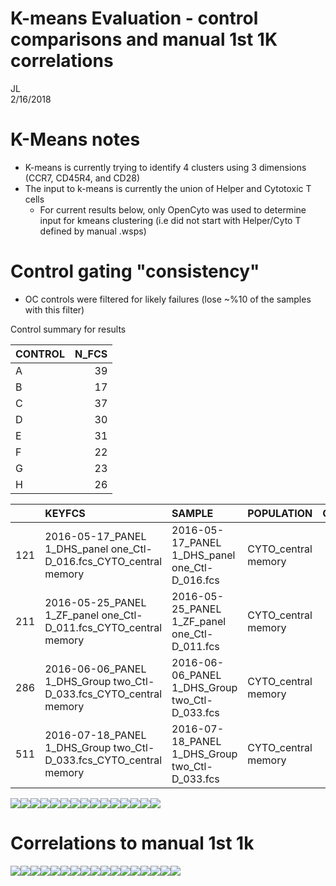 # K-means Evaluation - control comparisons and manual 1st 1K correlations  
JL  
2/16/2018  

# K-Means notes
- K-means is currently trying to identify 4 clusters using 3 dimensions (CCR7, CD45R4, and CD28)
- The input to k-means is currently the union of Helper and Cytotoxic T cells
  - For current results below, only OpenCyto was used to determine input for kmeans clustering (i.e did not start with Helper/Cyto T defined by manual .wsps)


# Control gating "consistency"

- OC controls were filtered for likely failures (lose ~%10 of the samples with this filter)









Control summary for results


|CONTROL | N_FCS|
|:-------|-----:|
|A       |    39|
|B       |    17|
|C       |    37|
|D       |    30|
|E       |    31|
|F       |    22|
|G       |    23|
|H       |    26|


|    |KEYFCS                                                             |SAMPLE                                         |POPULATION          | COUNT| PARENT_COUNT|OPTIMAL_K |DFK_ALL                                                                                    | NUM_POPS_ASSIGNED| TOTAL_COUNTS|QC    |PANEL  |MACHINE |LAB_ID |formatName                                     |DATE       |DATE_MONTH |DATE_WEEK  |formatExp                                      |EXPERIMENTER | PARENT_FREQ| PARENT_PERCENT|KEY                    |CTL |Study.ID                                       |variable            | value|
|:---|:------------------------------------------------------------------|:----------------------------------------------|:-------------------|-----:|------------:|:---------|:------------------------------------------------------------------------------------------|-----------------:|------------:|:-----|:------|:-------|:------|:----------------------------------------------|:----------|:----------|:----------|:----------------------------------------------|:------------|-----------:|--------------:|:----------------------|:---|:----------------------------------------------|:-------------------|-----:|
|121 |2016-05-17_PANEL 1_DHS_panel one_Ctl-D_016.fcs_CYTO_central memory |2016-05-17_PANEL 1_DHS_panel one_Ctl-D_016.fcs |CYTO_central memory | 14145|        77632|3         |1,0.832408640742792,0.738543623520837,0.93952748979841,1.03783470428523,0.963218817742073  |                 4|       592897|FALSE |panel1 |LSR     |NA     |2016-05-17_PANEL 1_DHS_panel one_Ctl-D_016.fcs |2016-05-17 |2016-05-01 |2016-05-16 |2016-05-17_PANEL 1_DHS_panel one_Ctl-D_016.fcs |DHS          |   0.1822058|       18.22058|NA_CYTO_central memory |D   |2016-05-17_PANEL 1_DHS_panel one_Ctl-D_016.fcs |CYTO_central memory |  3679|
|211 |2016-05-25_PANEL 1_ZF_panel one_Ctl-D_011.fcs_CYTO_central memory  |2016-05-25_PANEL 1_ZF_panel one_Ctl-D_011.fcs  |CYTO_central memory | 10249|        61254|3         |1,0.892101597249016,0.654241194410193,0.954480334434967,1.00710806266813,0.992861258109737 |                 4|       486931|FALSE |panel1 |LSR     |NA     |2016-05-25_PANEL 1_ZF_panel one_Ctl-D_011.fcs  |2016-05-25 |2016-05-01 |2016-05-23 |2016-05-25_PANEL 1_ZF_panel one_Ctl-D_011.fcs  |ZF           |   0.1673197|       16.73197|NA_CYTO_central memory |D   |2016-05-25_PANEL 1_ZF_panel one_Ctl-D_011.fcs  |CYTO_central memory |  1754|
|286 |2016-06-06_PANEL 1_DHS_Group two_Ctl-D_033.fcs_CYTO_central memory |2016-06-06_PANEL 1_DHS_Group two_Ctl-D_033.fcs |CYTO_central memory | 15047|        71831|3         |1,0.935366407885674,0.695950006331655,0.959086114450938,1.0199350965884,1.00919291748581   |                 4|       672423|FALSE |panel1 |LSR     |NA     |2016-06-06_PANEL 1_DHS_Group two_Ctl-D_033.fcs |2016-06-06 |2016-06-01 |2016-06-06 |2016-06-06_PANEL 1_DHS_Group two_Ctl-D_033.fcs |DHS          |   0.2094778|       20.94778|NA_CYTO_central memory |D   |2016-06-06_PANEL 1_DHS_Group two_Ctl-D_033.fcs |CYTO_central memory |  1258|
|511 |2016-07-18_PANEL 1_DHS_Group two_Ctl-D_033.fcs_CYTO_central memory |2016-07-18_PANEL 1_DHS_Group two_Ctl-D_033.fcs |CYTO_central memory |  9335|        49458|3         |1,0.853732498839986,0.745609378709498,0.957623877881171,1.03205307917842,1.02001671277786  |                 4|       432309|FALSE |panel1 |LSR     |NA     |2016-07-18_PANEL 1_DHS_Group two_Ctl-D_033.fcs |2016-07-18 |2016-07-01 |2016-07-18 |2016-07-18_PANEL 1_DHS_Group two_Ctl-D_033.fcs |DHS          |   0.1887460|       18.87460|NA_CYTO_central memory |D   |2016-07-18_PANEL 1_DHS_Group two_Ctl-D_033.fcs |CYTO_central memory |  3377|

![](KmeansLSEval_CVs_V8_files/figure-html/unnamed-chunk-4-1.png)<!-- -->![](KmeansLSEval_CVs_V8_files/figure-html/unnamed-chunk-4-2.png)<!-- -->![](KmeansLSEval_CVs_V8_files/figure-html/unnamed-chunk-4-3.png)<!-- -->![](KmeansLSEval_CVs_V8_files/figure-html/unnamed-chunk-4-4.png)<!-- -->![](KmeansLSEval_CVs_V8_files/figure-html/unnamed-chunk-4-5.png)<!-- -->![](KmeansLSEval_CVs_V8_files/figure-html/unnamed-chunk-4-6.png)<!-- -->![](KmeansLSEval_CVs_V8_files/figure-html/unnamed-chunk-4-7.png)<!-- -->![](KmeansLSEval_CVs_V8_files/figure-html/unnamed-chunk-4-8.png)<!-- -->![](KmeansLSEval_CVs_V8_files/figure-html/unnamed-chunk-4-9.png)<!-- -->![](KmeansLSEval_CVs_V8_files/figure-html/unnamed-chunk-4-10.png)<!-- -->![](KmeansLSEval_CVs_V8_files/figure-html/unnamed-chunk-4-11.png)<!-- -->![](KmeansLSEval_CVs_V8_files/figure-html/unnamed-chunk-4-12.png)<!-- -->![](KmeansLSEval_CVs_V8_files/figure-html/unnamed-chunk-4-13.png)<!-- -->![](KmeansLSEval_CVs_V8_files/figure-html/unnamed-chunk-4-14.png)<!-- -->![](KmeansLSEval_CVs_V8_files/figure-html/unnamed-chunk-4-15.png)<!-- -->


# Correlations to manual 1st 1k


![](KmeansLSEval_CVs_V8_files/figure-html/unnamed-chunk-5-1.png)<!-- -->![](KmeansLSEval_CVs_V8_files/figure-html/unnamed-chunk-5-2.png)<!-- -->![](KmeansLSEval_CVs_V8_files/figure-html/unnamed-chunk-5-3.png)<!-- -->![](KmeansLSEval_CVs_V8_files/figure-html/unnamed-chunk-5-4.png)<!-- -->![](KmeansLSEval_CVs_V8_files/figure-html/unnamed-chunk-5-5.png)<!-- -->![](KmeansLSEval_CVs_V8_files/figure-html/unnamed-chunk-5-6.png)<!-- -->![](KmeansLSEval_CVs_V8_files/figure-html/unnamed-chunk-5-7.png)<!-- -->![](KmeansLSEval_CVs_V8_files/figure-html/unnamed-chunk-5-8.png)<!-- -->![](KmeansLSEval_CVs_V8_files/figure-html/unnamed-chunk-5-9.png)<!-- -->![](KmeansLSEval_CVs_V8_files/figure-html/unnamed-chunk-5-10.png)<!-- -->![](KmeansLSEval_CVs_V8_files/figure-html/unnamed-chunk-5-11.png)<!-- -->![](KmeansLSEval_CVs_V8_files/figure-html/unnamed-chunk-5-12.png)<!-- -->![](KmeansLSEval_CVs_V8_files/figure-html/unnamed-chunk-5-13.png)<!-- -->![](KmeansLSEval_CVs_V8_files/figure-html/unnamed-chunk-5-14.png)<!-- -->![](KmeansLSEval_CVs_V8_files/figure-html/unnamed-chunk-5-15.png)<!-- -->![](KmeansLSEval_CVs_V8_files/figure-html/unnamed-chunk-5-16.png)<!-- -->![](KmeansLSEval_CVs_V8_files/figure-html/unnamed-chunk-5-17.png)<!-- -->

